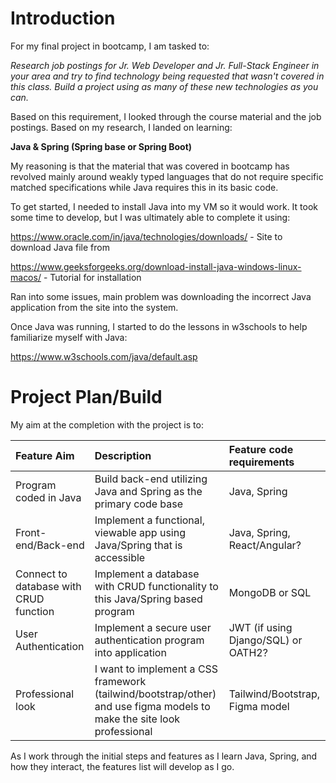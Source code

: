 # Introduction

For my final project in bootcamp, I am tasked to:

*Research job postings for Jr. Web Developer and Jr. Full-Stack Engineer in your area and try to find technology being requested that wasn't covered in this class.  Build a project using as many of these new technologies as you can.*

Based on this requirement, I looked through the course material and the job postings.  Based on my research, I landed on learning:

**Java & Spring (Spring base or Spring Boot)**

My reasoning is that the material that was covered in bootcamp has revolved mainly around weakly typed languages that do not require specific matched specifications while Java requires this in its basic code.

To get started, I needed to install Java into my VM so it would work.  It took some time to develop, but I was ultimately able to complete it using:

https://www.oracle.com/in/java/technologies/downloads/ - Site to download Java file from

https://www.geeksforgeeks.org/download-install-java-windows-linux-macos/ - Tutorial for installation

Ran into some issues, main problem was downloading the incorrect Java application from the site into the system.

Once Java was running, I started to do the lessons in w3schools to help familiarize myself with Java:

https://www.w3schools.com/java/default.asp

# Project Plan/Build

My aim at the completion with the project is to:

| **Feature Aim** | **Description** | **Feature code requirements** |
| :--- | :--- | :--- |
| Program coded in Java | Build back-end utilizing Java and Spring as the primary code base | Java, Spring |
| Front-end/Back-end | Implement a functional, viewable app using Java/Spring that is accessible | Java, Spring, React/Angular? |
| Connect to database with CRUD function | Implement a database with CRUD functionality to this Java/Spring based program | MongoDB or SQL |
| User Authentication  | Implement a secure user authentication program into application | JWT (if using Django/SQL) or OATH2? |
| Professional look | I want to implement a CSS framework (tailwind/bootstrap/other) and use figma models to make the site look professional | Tailwind/Bootstrap, Figma model |

As I work through the initial steps and features as I learn Java, Spring, and how they interact, the features list will develop as I go.